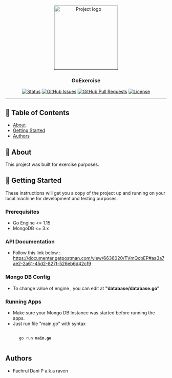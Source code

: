 <p align="center">
  <a href="" rel="noopener">
 <img width=200px height=200px src="https://i.imgur.com/6wj0hh6.jpg" alt="Project logo"></a>
</p>

<h3 align="center">GoExercise</h3>

<div align="center">

[![Status](https://img.shields.io/badge/status-active-success.svg)]()
[![GitHub Issues](https://img.shields.io/github/issues/kylelobo/The-Documentation-Compendium.svg)](https://github.com/kylelobo/The-Documentation-Compendium/issues)
[![GitHub Pull Requests](https://img.shields.io/github/issues-pr/kylelobo/The-Documentation-Compendium.svg)](https://github.com/kylelobo/The-Documentation-Compendium/pulls)
[![License](https://img.shields.io/badge/license-MIT-blue.svg)](/LICENSE)

</div>

---
## 📝 Table of Contents

- [About](#about)
- [Getting Started](#getting_started)
- [Authors](#authors)

## 🧐 About <a name = "about"></a>

This project was built for exercise purposes.

## 🏁 Getting Started <a name = "getting_started"></a>

These instructions will get you a copy of the project up and running on your local machine for development and testing purposes.

### Prerequisites

* Go Engine <= 1.15
* MongoDB <= 3.x

### API Documentation
* Follow this link below : </br>
  https://documenter.getpostman.com/view/6636020/TVmQcbEP#aa3a7ae2-2a61-45d2-827f-526eb6d42cf9

### Mongo DB Config
* To change  value of engine , you can edit at <b>"database/database.go"</b>
### Running Apps
* Make sure your Mongo DB Instance was started before running the apps.
* Just run file "main.go" with syntax

<pre>
    <code>
      go run <b>main.go</b>
    </code>
</pre>

## Authors
* Fachrul Dani P a.k.a raven
